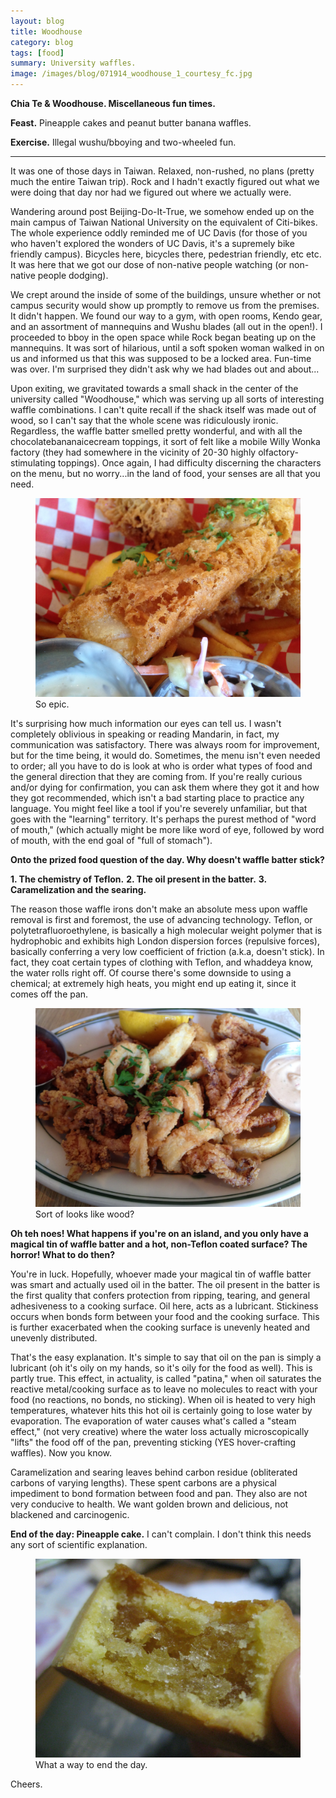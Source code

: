 ```yaml
---
layout: blog
title: Woodhouse
category: blog
tags: [food]  
summary: University waffles.
image: /images/blog/071914_woodhouse_1_courtesy_fc.jpg
---
```


**Chia Te & Woodhouse. Miscellaneous fun times.**

**Feast.** Pineapple cakes and peanut butter banana waffles. 

**Exercise.** Illegal wushu/bboying and two-wheeled fun.

---

It was one of those days in Taiwan. Relaxed, non-rushed, no plans (pretty much the entire Taiwan trip). Rock and I hadn't exactly figured out what we were doing that day nor had we figured out where we actually were.

Wandering around post Beijing-Do-It-True, we somehow ended up on the main campus of Taiwan National University on the equivalent of Citi-bikes. The whole experience oddly reminded me of UC Davis (for those of you who haven't explored the wonders of UC Davis, it's a supremely bike friendly campus). Bicycles here, bicycles there, pedestrian friendly, etc etc. It was here that we got our dose of non-native people watching (or non-native people dodging).

We crept around the inside of some of the buildings, unsure whether or not campus security would show up promptly to remove us from the premises. It didn't happen. We found our way to a gym, with open rooms, Kendo gear, and an assortment of mannequins and Wushu blades (all out in the open!). I proceeded to bboy in the open space while Rock began beating up on the mannequins. It was sort of hilarious, until a soft spoken woman walked in on us and informed us that this was supposed to be a locked area. Fun-time was over. I'm surprised they didn't ask why we had blades out and about...

Upon exiting, we gravitated towards a small shack in the center of the university called "Woodhouse," which was serving up all sorts of interesting waffle combinations. I can't quite recall if the shack itself was made out of wood, so I can't say that the whole scene was ridiculously ironic. Regardless, the waffle batter smelled pretty wonderful, and with all the chocolatebananaicecream toppings, it sort of felt like a mobile Willy Wonka factory (they had somewhere in the vicinity of 20-30 highly olfactory-stimulating toppings). Once again, I had difficulty discerning the characters on the menu, but no worry...in the land of food, your senses are all that you need.

<figure>
    <img src="/images/blog/071914_woodhouse_2_courtesy_fc.jpg"></img>
    <figcaption>So epic.</figcaption>
</figure>

It's surprising how much information our eyes can tell us. I wasn't completely oblivious in speaking or reading Mandarin, in fact, my communication was satisfactory. There was always room for improvement, but for the time being, it would do. Sometimes, the menu isn't even needed to order; all you have to do is look at who is order what types of food and the general direction that they are coming from. If you're really curious and/or dying for confirmation, you can ask them where they got it and how they got recommended, which isn't a bad starting place to practice any language. You might feel like a tool if you're severely unfamiliar, but that goes with the "learning" territory. It's perhaps the purest method of "word of mouth," (which actually might be more like word of eye, followed by word of mouth, with the end goal of "full of stomach").

**Onto the prized food question of the day. Why doesn't waffle batter stick?**

**1. The chemistry of Teflon.**
**2. The oil present in the batter.**
**3. Caramelization and the searing.**

The reason those waffle irons don't make an absolute mess upon waffle removal is first and foremost, the use of advancing technology. Teflon, or polytetrafluoroethylene, is basically a high molecular weight polymer that is hydrophobic and exhibits high London dispersion forces (repulsive forces), basically conferring a very low coefficient of friction (a.k.a, doesn't stick). In fact, they coat certain types of clothing with Teflon, and whaddeya know, the water rolls right off. Of course there's some downside to using a chemical; at extremely high heats, you might end up eating it, since it comes off the pan.

<figure>
    <img src="/images/blog/071914_woodhouse_1_courtesy_fc.jpg"></img>
    <figcaption>Sort of looks like wood?</figcaption>
</figure>

**Oh teh noes! What happens if you're on an island, and you only have a magical tin of waffle batter and a hot, non-Teflon coated surface? The horror! What to do then?**

You're in luck. Hopefully, whoever made your magical tin of waffle batter was smart and actually used oil in the batter. The oil present in the batter is the first quality that confers protection from ripping, tearing, and general adhesiveness to a cooking surface. Oil here, acts as a lubricant. Stickiness occurs when bonds form between your food and the cooking surface. This is further exacerbated when the cooking surface is unevenly heated and unevenly distributed.

That's the easy explanation. It's simple to say that oil on the pan is simply a lubricant (oh it's oily on my hands, so it's oily for the food as well). This is partly true. This effect, in actuality, is called "patina," when oil saturates the reactive metal/cooking surface as to leave no molecules to react with your food (no reactions, no bonds, no sticking). When oil is heated to very high temperatures, whatever hits this hot oil is certainly going to lose water by evaporation. The evaporation of water causes what's called a "steam effect," (not very creative) where the water loss actually microscopically "lifts" the food off of the pan, preventing sticking (YES hover-crafting waffles). Now you know.

Caramelization and searing leaves behind carbon residue (obliterated carbons of varying lengths). These spent carbons are a physical impediment to bond formation between food and pan. They also are not very conducive to health. We want golden brown and delicious, not blackened and carcinogenic.

**End of the day: Pineapple cake.** I can't complain. I don't think this needs any sort of scientific explanation.

<figure>
    <img src="/images/blog/030113_chiate_2_courtesy_fc.jpg"></img>
    <figcaption>What a way to end the day.</figcaption>
</figure>

Cheers.


